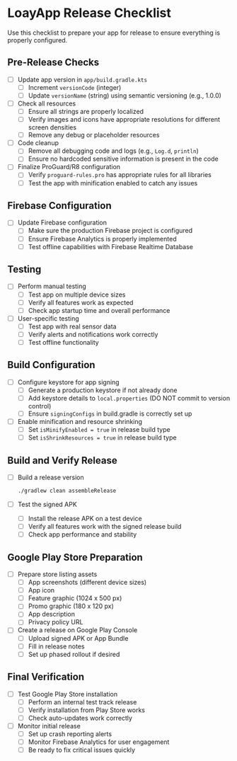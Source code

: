 # LoayApp Release Checklist

Use this checklist to prepare your app for release to ensure everything is properly configured.

## Pre-Release Checks

- [ ] Update app version in `app/build.gradle.kts`
  - [ ] Increment `versionCode` (integer)
  - [ ] Update `versionName` (string) using semantic versioning (e.g., 1.0.0)

- [ ] Check all resources
  - [ ] Ensure all strings are properly localized
  - [ ] Verify images and icons have appropriate resolutions for different screen densities
  - [ ] Remove any debug or placeholder resources

- [ ] Code cleanup
  - [ ] Remove all debugging code and logs (e.g., `Log.d`, `println`)
  - [ ] Ensure no hardcoded sensitive information is present in the code

- [ ] Finalize ProGuard/R8 configuration
  - [ ] Verify `proguard-rules.pro` has appropriate rules for all libraries
  - [ ] Test the app with minification enabled to catch any issues

## Firebase Configuration

- [ ] Update Firebase configuration
  - [ ] Make sure the production Firebase project is configured
  - [ ] Ensure Firebase Analytics is properly implemented
  - [ ] Test offline capabilities with Firebase Realtime Database

## Testing

- [ ] Perform manual testing
  - [ ] Test app on multiple device sizes
  - [ ] Verify all features work as expected
  - [ ] Check app startup time and overall performance

- [ ] User-specific testing
  - [ ] Test app with real sensor data
  - [ ] Verify alerts and notifications work correctly
  - [ ] Test offline functionality

## Build Configuration

- [ ] Configure keystore for app signing
  - [ ] Generate a production keystore if not already done
  - [ ] Add keystore details to `local.properties` (DO NOT commit to version control)
  - [ ] Ensure `signingConfigs` in build.gradle is correctly set up

- [ ] Enable minification and resource shrinking
  - [ ] Set `isMinifyEnabled = true` in release build type
  - [ ] Set `isShrinkResources = true` in release build type

## Build and Verify Release

- [ ] Build a release version
  ```bash
  ./gradlew clean assembleRelease
  ```

- [ ] Test the signed APK
  - [ ] Install the release APK on a test device
  - [ ] Verify all features work with the signed release build
  - [ ] Check app performance and stability

## Google Play Store Preparation

- [ ] Prepare store listing assets
  - [ ] App screenshots (different device sizes)
  - [ ] App icon
  - [ ] Feature graphic (1024 x 500 px)
  - [ ] Promo graphic (180 x 120 px)
  - [ ] App description
  - [ ] Privacy policy URL

- [ ] Create a release on Google Play Console
  - [ ] Upload signed APK or App Bundle
  - [ ] Fill in release notes
  - [ ] Set up phased rollout if desired

## Final Verification

- [ ] Test Google Play Store installation
  - [ ] Perform an internal test track release
  - [ ] Verify installation from Play Store works
  - [ ] Check auto-updates work correctly

- [ ] Monitor initial release
  - [ ] Set up crash reporting alerts
  - [ ] Monitor Firebase Analytics for user engagement
  - [ ] Be ready to fix critical issues quickly 